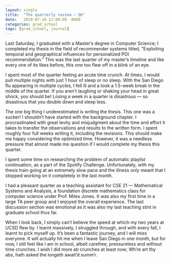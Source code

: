 ```yaml
---
layout: single
title:  "The quarterly review — Q6"
date:   2018-07-10 12:00:00 -0000
categories: grad_school
tags: [grad_school, journal]
---
```


Last Saturday, I graduated with a Master’s degree in Computer Science; I completed my thesis in the field of recommender systems titled, ”Exploiting temporal and geographical influences for personalized POI recommendation.” This was the last quarter of my master’s timeline and like every one of its likes before, this one too flew off in a blink of an eye.

I spent most of the quarter feeling an acute time crunch. At times, I would pull multiple nights with just 1 hour of sleep or no sleep. With the San Diego flu appearing in multiple cycles, I fell ill and a took a 1.5-week break in the middle of the quarter. If you aren’t laughing or shaking your head in great shock, you should be! Losing a week in a quarter is disastrous — so disastrous that you double down and sleep less.

The one big thing I underestimated is writing the thesis. This one was a sucker! I shouldn’t have started with the background chapter. I procrastinated with great levity and misjudgment about the time and effort it takes to transfer the observations and results to the written form. I spent roughly four full weeks writing it, including the revisions. This should make me happy considering the optimized time. However, it was a needless pressure that almost made me question if I would complete my thesis this quarter.

I spent some time on researching the problem of automatic playlist continuation, as a part of the Spotify Challenge. Unfortunately, with my thesis train going at an extremely slow pace and the illness only meant that I stopped working on it completely in the last month.

I had a pleasant quarter as a teaching assistant for CSE 21 — Mathematical Systems and Analysis, a foundation discrete mathematics class for computer science under Prof. Miles Jones. It was also my first time in a large TA peer group and I enjoyed the overall experience. The last discussion section was emotional as it was also my last teaching stint in graduate school thus far.

When I look back, I simply can’t believe the speed at which my two years at UCSD flew by. I learnt massively, I struggled through, and with every fall, I learnt to pick myself up. It’s been a fantastic journey, and I will miss everyone. It will actually hit me when I leave San Diego in one month, but for now, I still feel like I am in school, albeit carefree, pressureless and without time crunches. I wish I did more ab crunches at least now; Wh’re art thy abs, hath asked the longeth await’d summ’r.